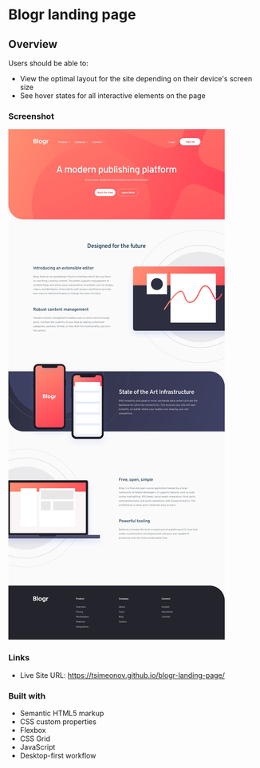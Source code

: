 # Blogr landing page

## Overview

Users should be able to:

- View the optimal layout for the site depending on their device's screen size
- See hover states for all interactive elements on the page

### Screenshot

![](./design/desktop-design.jpg)

### Links

- Live Site URL: https://tsimeonov.github.io/blogr-landing-page/

### Built with

- Semantic HTML5 markup
- CSS custom properties
- Flexbox
- CSS Grid
- JavaScript
- Desktop-first workflow
